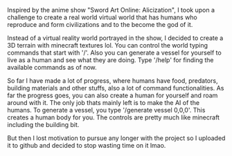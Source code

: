 Inspired by the anime show "Sword Art Online: Alicization", I took upon a challenge to create a
real world virtual world that has humans who reproduce and form civilizations and to the become
the god of it.

Instead of a virtual reality world portrayed in the show, I decided to create a 3D terrain with
minecraft textures lol. You can control the world typing commands that start with '/'. Also you 
can generate a vessel for yourself to live as a human and see what they are doing. Type '/help'
for finding the available commands as of now.

So far I have made a lot of progress, where humans have food, predators, building materials and 
other stuffs, also a lot of command functionalities. As far the progress goes, you can also create
a human for yourself and roam around with it. The only job thats mainly left is to make the AI of
the humans. To generate a vessel, you type '/generate vessel 0,0,0'. This creates a human body for
you. The controls are pretty much like minecraft including the building bit.

But then I lost motivation to pursue any longer with the project so I uploaded it to github and decided
to stop wasting time on it lmao.
